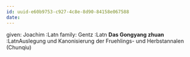 ```yaml
---
id: uuid-e60b9753-c927-4c8e-8d90-84158e067588
date: 
---
```


given: Joachim :Latn
family: Gentz :Latn
**Das Gongyang zhuan** :LatnAuslegung und Kanonisierung der Fruehlings- und Herbstannalen (Chunqiu)